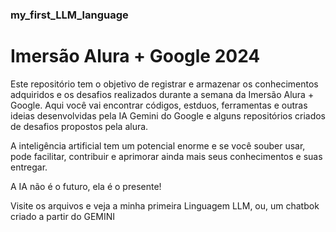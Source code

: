 ### my_first_LLM_language

# **Imersão Alura + Google 2024**
Este repositório tem o objetivo de registrar e armazenar os conhecimentos adquiridos e os desafios realizados durante a semana da Imersão Alura + Google. Aqui você vai encontrar códigos, estduos, ferramentas e outras ideias desenvolvidas pela IA Gemini do Google e alguns repositórios criados de desafios propostos pela alura.

A inteligência artificial tem um potencial enorme e se você souber usar, pode facilitar, contribuir e aprimorar ainda mais seus conhecimentos e suas entregar.

A IA não é o futuro, ela é o presente!

Visite os arquivos e veja a minha primeira Linguagem LLM, ou, um chatbok criado a partir do GEMINI 
